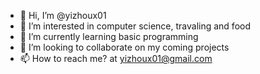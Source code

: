 - 👋 Hi, I’m @yizhoux01
- 👀 I’m interested in computer science, travaling and food
- 🌱 I’m currently learning basic programming 
- 💞️ I’m looking to collaborate on my coming projects
- 📫 How to reach me? at yizhoux01@gmail.com

